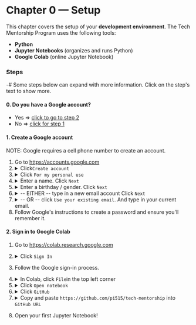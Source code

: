 # Chapter 0 — Setup
This chapter covers the setup of your **development environment**. The Tech Mentorship Program uses the following tools:
* **Python**
* **Jupyter Notebooks** (organizes and runs Python)
* **Google Colab** (online Jupyter Notebook)

### Steps
-# Some steps below can expand with more information. Click on the step's text to show more.

#### 0. Do you have a Google account?
-  Yes ⇒ [click to go to step 2](#2-sign-in-to-google-colab)  
-  No ⇒ [click for step 1](#1-create-a-google-account)

#### 1. Create a Google account
NOTE: Google requires a cell phone number to create an account. 

1. Go to https://accounts.google.com
2. <details><summary>Click<code>Create account</code>
    </summary>
    <img src="assets/google0.png"/>
    </details>
3. <details><summary>Click <code>For my personal use</code>
    </summary>
    <img src="assets/google1.png"/>
    </details>
4. <details><summary>Enter a name. Click <code>Next</code>
    </summary>
    <img src="assets/google2.png"/>
    </details>
5. <details><summary>Enter a birthday / gender. Click <code>Next</code>
    </summary>
    <img src="assets/google3.png"/>
    </details>
6. <details><summary>-- EITHER -- type in a new email account Click <code>Next</code>
    </summary>
    <img src="assets/google4.png"/>
    </details>
7. <details><summary>-- OR -- click <code>Use your existing email</code>. And type in your current email.
    </summary>
    <img src="assets/google5.png"/>
    </details>
8. Follow Google's instructions to create a password and ensure you'll remember it.

#### 2. Sign in to Google Colab
1. Go to https://colab.research.google.com

3. <details><summary>Click <code>Sign In</code>
   </summary>
   <img src="assets/colab0.png"/>
   </details>
4. Follow the Google sign-in process.
5. <details><summary>In Colab, click <code>File</code>in the top left corner
   </summary>
   <img src="assets/colab1.png"/>
   </details>
6. <details><summary>Click <code>Open notebook</code>
   </summary>
   <img src="assets/colab2.png"/>
   </details>
7. <details><summary>Click <code>GitHub</code>
   </summary>
   <img src="assets/colab3.png"/>
   </details>
8. <details><summary>
   Copy and paste <code>https://github.com/pi515/tech-mentorship</code> into <code>GitHub URL</code>
   </summary>
   <img src="assets/colab4.png"/>
   </details>
9. Open your first Jupyter Notebook!
